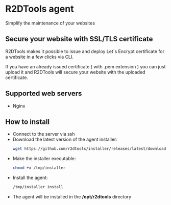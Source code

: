 # R2DTools agent
Simplify the maintenance of your websites

## Secure your website with SSL/TLS certificate

R2DTools makes it possible to issue and deploy Let`s Encrypt certificate for a website in a few clicks via CLI.

If you have an already issued certificate ( with .pem extension ) you can just upload it and R2DTools will secure your website with the uploaded certificate.

## Supported web servers

* Nginx

## How to install

* Connect to the server via ssh
* Download the latest version of the agent installer:
  ```bash 
  wget https://github.com/r2dtools/installer/releases/latest/download/installer
  ```
* Make the installer executable:
  ```bash
  chmod +x /tmp/installer
  ```
* Install the agent:
  ```bash
  /tmp/installer install
  ```
* The agent will be installed in the <strong>/opt/r2dtools</strong> directory
